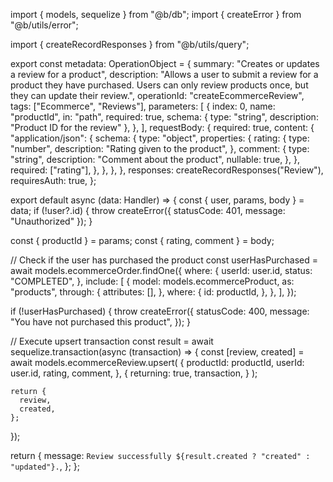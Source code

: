 import { models, sequelize } from "@b/db";
import { createError } from "@b/utils/error";

import { createRecordResponses } from "@b/utils/query";

export const metadata: OperationObject = {
  summary: "Creates or updates a review for a product",
  description:
    "Allows a user to submit a review for a product they have purchased. Users can only review products once, but they can update their review.",
  operationId: "createEcommerceReview",
  tags: ["Ecommerce", "Reviews"],
  parameters: [
    {
      index: 0,
      name: "productId",
      in: "path",
      required: true,
      schema: { type: "string", description: "Product ID for the review" },
    },
  ],
  requestBody: {
    required: true,
    content: {
      "application/json": {
        schema: {
          type: "object",
          properties: {
            rating: {
              type: "number",
              description: "Rating given to the product",
            },
            comment: {
              type: "string",
              description: "Comment about the product",
              nullable: true,
            },
          },
          required: ["rating"],
        },
      },
    },
  },
  responses: createRecordResponses("Review"),
  requiresAuth: true,
};

export default async (data: Handler) => {
  const { user, params, body } = data;
  if (!user?.id) {
    throw createError({ statusCode: 401, message: "Unauthorized" });
  }

  const { productId } = params;
  const { rating, comment } = body;

  // Check if the user has purchased the product
  const userHasPurchased = await models.ecommerceOrder.findOne({
    where: {
      userId: user.id,
      status: "COMPLETED",
    },
    include: [
      {
        model: models.ecommerceProduct,
        as: "products",
        through: {
          attributes: [],
        },
        where: {
          id: productId,
        },
      },
    ],
  });

  if (!userHasPurchased) {
    throw createError({
      statusCode: 400,
      message: "You have not purchased this product",
    });
  }

  // Execute upsert transaction
  const result = await sequelize.transaction(async (transaction) => {
    const [review, created] = await models.ecommerceReview.upsert(
      {
        productId: productId,
        userId: user.id,
        rating,
        comment,
      },
      {
        returning: true,
        transaction,
      }
    );

    return {
      review,
      created,
    };
  });

  return {
    message: `Review successfully ${result.created ? "created" : "updated"}.`,
  };
};
